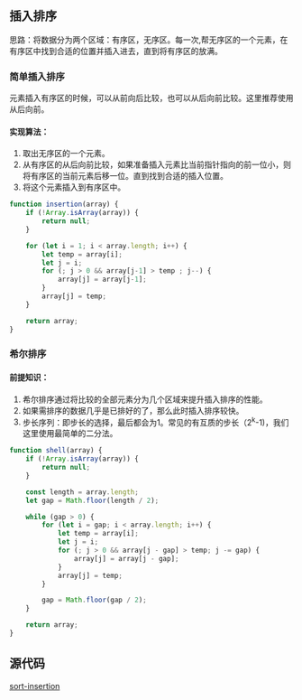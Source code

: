 ## 插入排序

思路：将数据分为两个区域：有序区，无序区。每一次,帮无序区的一个元素，在有序区中找到合适的位置并插入进去，直到将有序区的放满。

### 简单插入排序

元素插入有序区的时候，可以从前向后比较，也可以从后向前比较。这里推荐使用从后向前。

#### 实现算法：
1. 取出无序区的一个元素。
2. 从有序区的从后向前比较，如果准备插入元素比当前指针指向的前一位小，则将有序区的当前元素后移一位。直到找到合适的插入位置。
3. 将这个元素插入到有序区中。

```JavaScript
function insertion(array) {
    if (!Array.isArray(array)) {
        return null;
    }

    for (let i = 1; i < array.length; i++) {
        let temp = array[i];
        let j = i;
        for (; j > 0 && array[j-1] > temp ; j--) {
            array[j] = array[j-1];
        }
        array[j] = temp;
    }

    return array;
}

```

### 希尔排序

#### 前提知识：
1. 希尔排序通过将比较的全部元素分为几个区域来提升插入排序的性能。
2. 如果需排序的数据几乎是已排好的了，那么此时插入排序较快。
3. 步长序列：即步长的选择，最后都会为1。常见的有互质的步长（2<sup>k</sup>-1)，我们这里使用最简单的二分法。

```javascript
function shell(array) {
    if (!Array.isArray(array)) {
        return null;
    }

    const length = array.length;
    let gap = Math.floor(length / 2);

    while (gap > 0) {
        for (let i = gap; i < array.length; i++) {
            let temp = array[i];
            let j = i;
            for (; j > 0 && array[j - gap] > temp; j -= gap) {
                array[j] = array[j - gap];
            }
            array[j] = temp;
        }

        gap = Math.floor(gap / 2);
    }

    return array;
}
```
## 源代码
[sort-insertion](../src/insertion.js)


